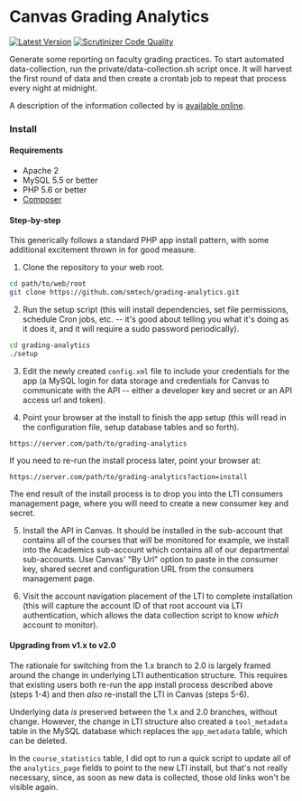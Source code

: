 # Canvas Grading Analytics

[![Latest Version](https://img.shields.io/packagist/v/smtech/grading-analytics.svg)](https://packagist.org/packages/smtech/grading-analytics)
[![Scrutinizer Code Quality](https://scrutinizer-ci.com/g/smtech/grading-analytics/badges/quality-score.png?b=master)](https://scrutinizer-ci.com/g/smtech/grading-analytics/?branch=master)

Generate some reporting on faculty grading practices. To start automated data-collection, run the private/data-collection.sh script once. It will harvest the first round of data and then create a crontab job to repeat that process every night at midnight.

A description of the information collected by is [available online](https://smtech.github.io/grading-analytics/definitions.html).

### Install

#### Requirements

  - Apache 2
  - MySQL 5.5 or better
  - PHP 5.6 or better
  - [Composer](https://getcomposer.org)

#### Step-by-step

This generically follows a standard PHP app install pattern, with some additional excitement thrown in for good measure.

  1. Clone the repository to your web root.
```bash
cd path/to/web/root
git clone https://github.com/smtech/grading-analytics.git
```

  2. Run the setup script (this will install dependencies, set file permissions, schedule Cron jobs, etc. -- it's good about telling you what it's doing as it does it, and it will require a sudo password periodically).
```bash
cd grading-analytics
./setup
```

  3. Edit the newly created `config.xml` file to include your credentials for the app (a MySQL login for data storage and credentials for Canvas to communicate with the API -- either a developer key and secret or an API access url and token).

  4. Point your browser at the install to finish the app setup (this will read in the configuration file, setup database tables and so forth).
```
https://server.com/path/to/grading-analytics
```
  If you need to re-run the install process later, point your browser at:
```
https://server.com/path/to/grading-analytics?action=install
```
  The end result of the install process is to drop you into the LTI consumers management page, where you will need to create a new consumer key and secret.

  5. Install the API in Canvas. It should be installed in the sub-account that contains all of the courses that will be monitored for example, we install into the Academics sub-account which contains all of our departmental sub-accounts. Use Canvas' "By Url" option to paste in the consumer key, shared secret and configuration URL from the consumers management page.

  6. Visit the account navigation placement of the LTI to complete installation (this will capture the account ID of that root account via LTI authentication, which allows the data collection script to know _which_ account to monitor).

#### Upgrading from v1.x to v2.0

The rationale for switching from the 1.x branch to 2.0 is largely framed around the change in underlying LTI authentication structure. This requires that existing users both re-run the app install process described above (steps 1-4) and then _also_ re-install the LTI in Canvas (steps 5-6).

Underlying data _is_ preserved between the 1.x and 2.0 branches, without change. However, the change in LTI structure also created a `tool_metadata` table in the MySQL database which replaces the `app_metadata` table, which can be deleted.

In the `course_statistics` table, I did opt to run a quick script to update all of the `analytics_page` fields to point to the new LTI install, but that's not really necessary, since, as soon as new data is collected, those old links won't be visible again.
